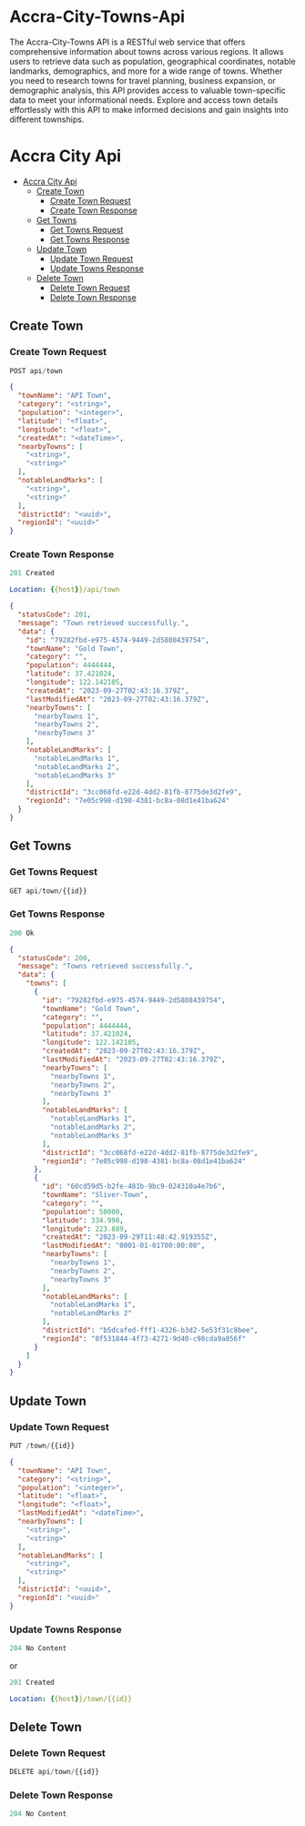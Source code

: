 # Accra-City-Towns-Api
The Accra-City-Towns API is a RESTful web service that offers comprehensive information about towns across various regions. It allows users to retrieve data such as population, geographical coordinates, notable landmarks, demographics, and more for a wide range of towns. Whether you need to research towns for travel planning, business expansion, or demographic analysis, this API provides access to valuable town-specific data to meet your informational needs. Explore and access town details effortlessly with this API to make informed decisions and gain insights into different townships.

# Accra City Api

- [Accra City Api](#accra-city-api)
  - [Create Town](#create-town)
    - [Create Town Request](#create-town-request)
    - [Create Town Response](#create-town-response)
  - [Get Towns](#get-towns)
    - [Get Towns Request](#get-towns-request)
    - [Get Towns Response](#get-towns-response)
  - [Update Town](#update-town)
    - [Update Town Request](#update-town-request)
    - [Update Towns Response](#update-towns-response)
  - [Delete Town](#delete-town)
    - [Delete Town Request](#delete-town-request)
    - [Delete Town Response](#delete-town-response)

## Create Town

### Create Town Request

```js
POST api/town
```

```json
{
  "townName": "API Town",
  "category": "<string>",
  "population": "<integer>",
  "latitude": "<float>",
  "longitude": "<float>",
  "createdAt": "<dateTime>",
  "nearbyTowns": [
    "<string>",
    "<string>"
  ],
  "notableLandMarks": [
    "<string>",
    "<string>"
  ],
  "districtId": "<uuid>",
  "regionId": "<uuid>"
}
```

### Create Town Response

```js
201 Created
```

```yml
Location: {{host}}/api/town
```

```json
{
  "statusCode": 201,
  "message": "Town retrieved successfully.",
  "data": {
    "id": "79282fbd-e975-4574-9449-2d5808439754",
    "townName": "Gold Town",
    "category": "",
    "population": 4444444,
    "latitude": 37.421024,
    "longitude": 122.142105,
    "createdAt": "2023-09-27T02:43:16.379Z",
    "lastModifiedAt": "2023-09-27T02:43:16.379Z",
    "nearbyTowns": [
      "nearbyTowns 1",
      "nearbyTowns 2",
      "nearbyTowns 3"
    ],
    "notableLandMarks": [
      "notableLandMarks 1",
      "notableLandMarks 2",
      "notableLandMarks 3"
    ],
    "districtId": "3cc068fd-e22d-4dd2-81fb-8775de3d2fe9",
    "regionId": "7e05c998-d190-4381-bc8a-08d1e41ba624"
  }
}
```

## Get Towns

### Get Towns Request

```js
GET api/town/{{id}}
```

### Get Towns Response

```js
200 Ok
```

```json
{
  "statusCode": 200,
  "message": "Towns retrieved successfully.",
  "data": {
    "towns": [
      {
        "id": "79282fbd-e975-4574-9449-2d5808439754",
        "townName": "Gold Town",
        "category": "",
        "population": 4444444,
        "latitude": 37.421024,
        "longitude": 122.142105,
        "createdAt": "2023-09-27T02:43:16.379Z",
        "lastModifiedAt": "2023-09-27T02:43:16.379Z",
        "nearbyTowns": [
          "nearbyTowns 1",
          "nearbyTowns 2",
          "nearbyTowns 3"
        ],
        "notableLandMarks": [
          "notableLandMarks 1",
          "notableLandMarks 2",
          "notableLandMarks 3"
        ],
        "districtId": "3cc068fd-e22d-4dd2-81fb-8775de3d2fe9",
        "regionId": "7e05c998-d190-4381-bc8a-08d1e41ba624"
      },
      {
        "id": "60cd59d5-b2fe-481b-9bc9-024310a4e7b6",
        "townName": "Sliver-Town",
        "category": "",
        "population": 50000,
        "latitude": 334.998,
        "longitude": 223.889,
        "createdAt": "2023-09-29T11:48:42.919355Z",
        "lastModifiedAt": "0001-01-01T00:00:00",
        "nearbyTowns": [
          "nearbyTowns 1",
          "nearbyTowns 2",
          "nearbyTowns 3"
        ],
        "notableLandMarks": [
          "notableLandMarks 1",
          "notableLandMarks 2"
        ],
        "districtId": "b5dcafed-fff1-4326-b3d2-5e53f31c8bee",
        "regionId": "8f531844-4f73-4271-9d40-c98cda9a856f"
      }
    ]
  }
}
```

## Update Town

### Update Town Request

```js
PUT /town/{{id}}
```

```json
{
  "townName": "API Town",
  "category": "<string>",
  "population": "<integer>",
  "latitude": "<float>",
  "longitude": "<float>",
  "lastModifiedAt": "<dateTime>",
  "nearbyTowns": [
    "<string>",
    "<string>"
  ],
  "notableLandMarks": [
    "<string>",
    "<string>"
  ],
  "districtId": "<uuid>",
  "regionId": "<uuid>"
}
```

### Update Towns Response

```js
204 No Content
```

or

```js
201 Created
```

```yml
Location: {{host}}/town/{{id}}
```

## Delete Town

### Delete Town Request

```js
DELETE api/town/{{id}}
```

### Delete Town Response

```js
204 No Content
```
